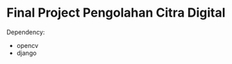 <h1>Final Project Pengolahan Citra Digital</h1>


<p>
  Dependency:
  <ul>
    <li>opencv</li>
    <li>django</li>
  </ul>  
</p>
